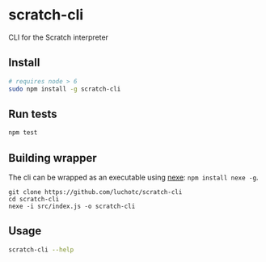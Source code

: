 # scratch-cli
CLI for the Scratch interpreter

## Install

```bash
# requires node > 6
sudo npm install -g scratch-cli
```

## Run tests

```bash
npm test
```

## Building wrapper

The cli can be wrapped as an executable using [nexe](https://github.com/jaredallard/nexe): `npm install nexe -g`.

```
git clone https://github.com/luchotc/scratch-cli
cd scratch-cli
nexe -i src/index.js -o scratch-cli
```

## Usage

```bash
scratch-cli --help
```
